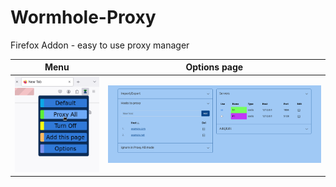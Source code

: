 # Wormhole-Proxy

Firefox Addon - easy to use proxy manager

Menu             |  Options page
:-------------------------:|:-------------------------:
![Menu](assets/Screenshot-menu.png) | ![Options](assets/Screenshot-options%20.png)

